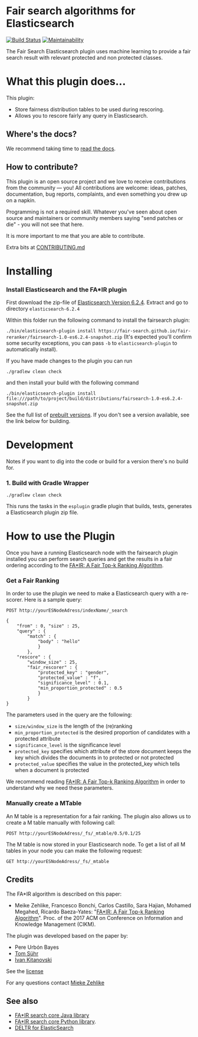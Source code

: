 # Fair search algorithms for Elasticsearch


[![Build Status](https://travis-ci.org/fair-search/fairsearch-elasticsearch-plugin.svg?branch=master)](https://travis-ci.org/fair-search/fairsearch-elasticsearch-plugin)
[![Maintainability](https://api.codeclimate.com/v1/badges/d1782dfbff41827f33f9/maintainability)](https://codeclimate.com/github/fair-search/fairsearch-elasticsearch-plugin/maintainability)

The Fair Search Elasticsearch plugin uses machine learning to provide a fair search result with relevant protected 
and non protected classes. 

# What this plugin does...

This plugin:

- Store fairness distribution tables to be used during rescoring.
- Allows you to rescore fairly any query in Еlasticsearch.

## Where's the docs?

We recommend taking time to [read the docs](http://fairsearch-elasticsearch.readthedocs.io). 

## How to contribute?

This plugin is an open source project and we love to receive contributions from the community — you! All contributions are welcome: ideas, patches, documentation, bug reports, complaints, and even something you drew up on a napkin.

Programming is not a required skill. Whatever you've seen about open source and maintainers or community members saying "send patches or die" - you will not see that here.

It is more important to me that you are able to contribute.

Extra bits at [CONTRIBUTING.md](CONTRIBUTTING.md)


# Installing

### Install Elasticsearch and the FA\*IR plugin
First download the zip-file of [Elasticsearch Version 6.2.4](https://www.elastic.co/de/downloads/past-releases/elasticsearch-6-2-4). Extract and go to directory `elasticsearch-6.2.4`

Within this folder run the following command to install the fairsearch plugin:

`./bin/elasticsearch-plugin install https://fair-search.github.io/fair-reranker/fairsearch-1.0-es6.2.4-snapshot.zip`
(It's expected you'll confirm some security exceptions, you can pass `-b` to `elasticsearch-plugin` to automatically install).

If you have made changes to the plugin you can run 

```
./gradlew clean check
```
and then install your build with the following command

```
./bin/elasticsearch-plugin install file:///path/to/project/build/distributions/fairsearch-1.0-es6.2.4-snapshot.zip
```

See the full list of [prebuilt versions](https://fair-search.github.io/). If you don't see a version available, see the link below for building.

# Development

Notes if you want to dig into the code or build for a version there's no build for.

### 1. Build with Gradle Wrapper

```
./gradlew clean check
```

This runs the tasks in the `esplugin` gradle plugin that builds, tests, generates a Elasticsearch plugin zip file.

# How to use the Plugin
Once you have a running Elasticsearch node with the fairsearch plugin installed you can perform search queries and get the results in a fair ordering according to the [FA*IR: A Fair Top-k Ranking Algorithm](https://arxiv.org/abs/1706.06368).


### Get a Fair Ranking

In order to use the plugin we need to make a Elasticsearch query with a re-scorer. Here is a sample query:

```
POST http://yourESNodeAdress/indexName/_search

{
	"from" : 0, "size" : 25,
	"query" : {
		"match" : {
			"body" : "hello"
			}
		},
	"rescore" : {
		"window_size" : 25,
		"fair_rescorer" : {
			"protected_key" : "gender",
			"protected_value" : "f",
			"significance_level" : 0.1,
			"min_proportion_protected" : 0.5
			}
		}
}
```

The parameters used in the query are the following:

- `size/window_size` is the length of the (re)ranking
- `min_proportion_protected` is the desired proportion of candidates with a protected attribute
- `significance_level` is the significance level
- `protected_key` specifies which attribute of the store document keeps the key which divides the documents in to protected or not protected
- `protected_value` specifies the value in the protected_key which tells when a document is protected

We recommend reading [FA*IR: A Fair Top-k Ranking Algorithm](https://arxiv.org/abs/1706.06368) in order to understand why we need these parameters.

### Manually create a MTable

An M table is a representation for a fair ranking. The plugin also allows us to create a M table manually with following call:

```
POST http://yourESNodeAdress/_fs/_mtable/0.5/0.1/25
```
The M table is now stored in your Elasticsearch node. To get a list of all M tables in your node you can make the following request:

```
GET http://yourESNodeAdress/_fs/_mtable
```

## Credits

The FA*IR algorithm is described on this paper:

* Meike Zehlike, Francesco Bonchi, Carlos Castillo, Sara Hajian, Mohamed Megahed, Ricardo Baeza-Yates: "[FA*IR: A Fair Top-k Ranking Algorithm](https://doi.org/10.1145/3132847.3132938)". Proc. of the 2017 ACM on Conference on Information and Knowledge Management (CIKM).

The plugin was developed based on the paper by:
- Pere Urbón Bayes
- [Tom Sühr](https://github.com/tsuehr)
- [Ivan Kitanovski](http://ivankitanovski.com/)

See the [license](https://github.com/fair-search/fairsearch-fair-for-elasticsearch/blob/master/LICENSE)

For any questions contact [Mieke Zehlike](https://de.linkedin.com/in/meike-zehlike-366bba131)

## See also

- [FA*IR search core Java library](https://github.com/fair-search/fairsearch-fair-java)
- [FA*IR search core Python library](https://github.com/fair-search/fairsearch-fair-python).
- [DELTR for ElasticSearch](https://github.com/fair-search/fairsearch-deltr-for-elasticsearch)
